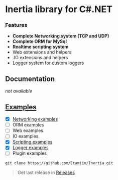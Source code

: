 # Inertia library for C#.NET

### Features

* **Complete Networking system (TCP and UDP)**
* **Complete ORM for MySql**
* **Realtime scripting system**
* Web extensions and helpers
* .IO extensions and helpers
* Logger system for custom loggers

## Documentation

*not available*

## [Examples](https://github.com/Etamiin/Inertia/tree/master/Examples)

* [x] [Networking examples](https://github.com/Etamiin/Inertia/tree/master/Examples/Networking)
* [ ] ORM examples
* [ ] Web examples
* [ ] IO examples
* [x] [Scripting examples](https://github.com/Etamiin/Inertia/tree/master/Examples/Realtime)
* [x] [Logger examples](https://github.com/Etamiin/Inertia/tree/master/Examples/Logger)
* [ ] Plugin examples

```
git clone https://github.com/Etamiin/Inertia.git
```

> Get last release in [Releases](https://github.com/Etamiin/Inertia/releases)
